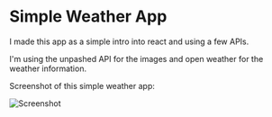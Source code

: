 # Simple Weather App
I made this app as a simple intro into react and using a few APIs.

I'm using the unpashed API for the images and open weather for the weather information.

Screenshot of this simple weather app:

![Screenshot](https://i.imgur.com/VXdtoAW.png)